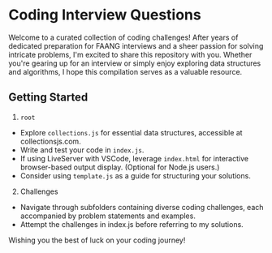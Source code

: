# Coding Interview Questions

Welcome to a curated collection of coding challenges! After years of dedicated preparation for FAANG interviews and a sheer passion for solving intricate problems, I'm excited to share this repository with you. Whether you're gearing up for an interview or simply enjoy exploring data structures and algorithms, I hope this compilation serves as a valuable resource.

## Getting Started

1. `root`

-  Explore `collections.js` for essential data structures, accessible at collectionsjs.com.
-  Write and test your code in `index.js`.
-  If using LiveServer with VSCode, leverage `index.html` for interactive browser-based output display. (Optional for Node.js users.)
-  Consider using `template.js` as a guide for structuring your solutions.

2. Challenges

-  Navigate through subfolders containing diverse coding challenges, each accompanied by problem statements and examples.
-  Attempt the challenges in index.js before referring to my solutions.

Wishing you the best of luck on your coding journey!
